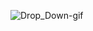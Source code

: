 ![Drop_Down-gif](https://github.com/Kota-Kun22/Animated_DropDown/assets/68362699/a2ecf986-4f1a-42ef-9097-6b1cbe2b11fa)
